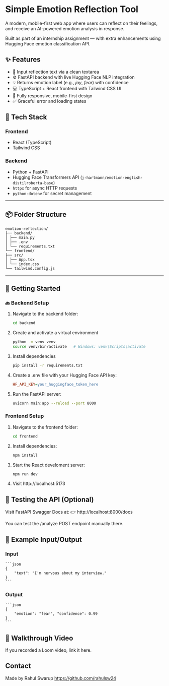 # Simple Emotion Reflection Tool

A modern, mobile-first web app where users can reflect on their feelings, and receive an AI-powered emotion analysis in response.

Built as part of an internship assignment — with extra enhancements using Hugging Face emotion classification API.



## ✨ Features

- 📝 Input reflection text via a clean textarea
- ⚙️ FastAPI backend with live Hugging Face NLP integration
- 💡 Returns emotion label (e.g., _joy_, _fear_) with confidence
- 💻 TypeScript + React frontend with Tailwind CSS UI
- 📱 Fully responsive, mobile-first design
- ✅ Graceful error and loading states



## 🔧 Tech Stack

### Frontend

- React (TypeScript)
- Tailwind CSS

### Backend

- Python + FastAPI
- Hugging Face Transformers API (`j-hartmann/emotion-english-distilroberta-base`)
- `httpx` for async HTTP requests
- `python-dotenv` for secret management

---

## 📦 Folder Structure

    emotion-reflection/
    ├── backend/
    │ ├── main.py
    │ ├── .env
    │ └── requirements.txt
    └── frontend/
    ├── src/
    │ ├── App.tsx
    │ └── index.css
    └── tailwind.config.js

---

## 🚀 Getting Started

### 🔙 Backend Setup

1. Navigate to the backend folder:
   ```bash
   cd backend
   ```
2. Create and activate a virtual environment
   ```bash
   python -m venv venv
   source venv/bin/activate   # Windows: venv\Scripts\activate
   ```
3. Install dependencies
   ```bash
   pip install -r requirements.txt
   ```
4. Create a .env file with your Hugging Face API key:
   ```ini
   HF_API_KEY=your_huggingface_token_here
   ```
5. Run the FastAPI server:
   ```bash
   uvicorn main:app --reload --port 8000
   ```

### Frontend Setup

1. Navigate to the frontend folder:
   ```bash
   cd frontend
   ```
2. Install dependencies:
   ```bash
   npm install
   ```
3. Start the React develoment server:
   ```bash
   npm run dev
   ```
4. Visit http://localhost:5173

## 🧪 Testing the API (Optional)

Visit FastAPI Swagger Docs at:
👉 http://localhost:8000/docs

You can test the /analyze POST endpoint manually there.

## 🧠 Example Input/Output

### Input

    ```json
    { 
        "text": "I'm nervous about my interview." 
    }
    ```

### Output

    ```json
    {
        "emotion": "fear", "confidence": 0.99
    }
    ```

## 🎥 Walkthrough Video

If you recorded a Loom video, link it here.

## Contact

Made by Rahul Swarup
https://github.com/rahulsw24
